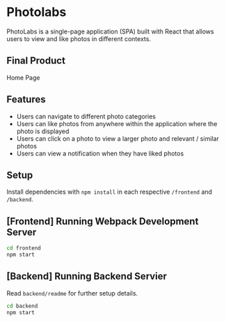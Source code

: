 
# Photolabs

PhotoLabs is a single-page application (SPA) built with React that allows
users to view and like photos in different contexts.

## Final Product

Home Page



## Features

* Users can navigate to different photo categories
* Users can like photos from anywhere within the application where the photo is displayed
* Users can click on a photo to view a larger photo and relevant / similar photos
* Users can view a notification when they have liked photos

## Setup

Install dependencies with `npm install` in each respective `/frontend` and `/backend`.

## [Frontend] Running Webpack Development Server

```sh
cd frontend
npm start
```

## [Backend] Running Backend Servier

Read `backend/readme` for further setup details.

```sh
cd backend
npm start
```
